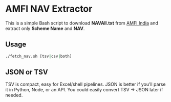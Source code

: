 # AMFI NAV Extractor

This is a simple Bash script to download **NAVAll.txt** from [AMFI India](https://www.amfiindia.com/spages/NAVAll.txt) and extract only **Scheme Name** and **NAV**.

## Usage

```bash
./fetch_nav.sh [tsv|csv|both]

```

## JSON or TSV

TSV is compact, easy for Excel/shell pipelines.
JSON is better if you’ll parse it in Python, Node, or an API.
You could easily convert TSV → JSON later if needed.
